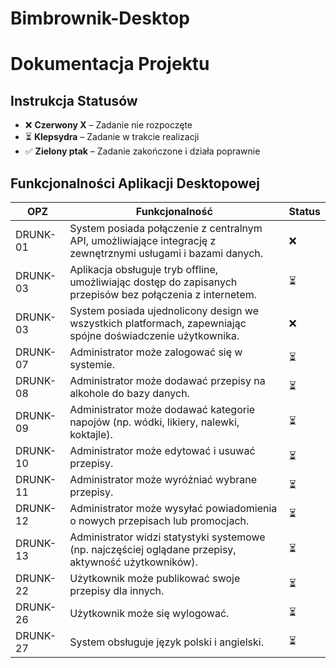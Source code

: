 # Bimbrownik-Desktop

# Dokumentacja Projektu

## Instrukcja Statusów
- ❌ **Czerwony X** – Zadanie nie rozpoczęte
- ⏳ **Klepsydra** – Zadanie w trakcie realizacji
- ✅ **Zielony ptak** – Zadanie zakończone i działa poprawnie

## Funkcjonalności Aplikacji Desktopowej

| OPZ      | Funkcjonalność                                              | Status |
|----------|-------------------------------------------------------------|--------|
| DRUNK-01 | System posiada połączenie z centralnym API, umożliwiające integrację z zewnętrznymi usługami i bazami danych. | ❌      |
| DRUNK-03 | Aplikacja obsługuje tryb offline, umożliwiając dostęp do zapisanych przepisów bez połączenia z internetem. | ⏳      |
| DRUNK-03 | System posiada ujednolicony design we wszystkich platformach, zapewniając spójne doświadczenie użytkownika. | ❌      |
| DRUNK-07 | Administrator może zalogować się w systemie.                | ⏳      |
| DRUNK-08 | Administrator może dodawać przepisy na alkohole do bazy danych. | ⏳      |
| DRUNK-09 | Administrator może dodawać kategorie napojów (np. wódki, likiery, nalewki, koktajle). | ⏳      |
| DRUNK-10 | Administrator może edytować i usuwać przepisy.              | ⏳      |
| DRUNK-11 | Administrator może wyróżniać wybrane przepisy.              | ⏳      |
| DRUNK-12 | Administrator może wysyłać powiadomienia o nowych przepisach lub promocjach. | ⏳      |
| DRUNK-13 | Administrator widzi statystyki systemowe (np. najczęściej oglądane przepisy, aktywność użytkowników). | ⏳      |
| DRUNK-22 | Użytkownik może publikować swoje przepisy dla innych.       | ⏳      |
| DRUNK-26 | Użytkownik może się wylogować.                              | ⏳      |
| DRUNK-27 | System obsługuje język polski i angielski.                  | ⏳      |